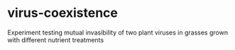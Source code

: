 # virus-coexistence
 Experiment testing mutual invasibility of two plant viruses in grasses grown with different nutrient treatments
